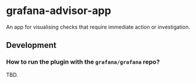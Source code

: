 # grafana-advisor-app

An app for visualising checks that require immediate action or investigation.

## Development

### How to run the plugin with the `grafana/grafana` repo?
TBD.